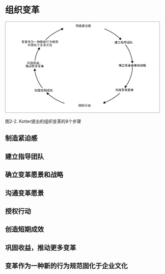 # 组织变革

![](../images/2_2.png)

图2-2. Kotter提出的组织变革的8个步骤

## 制造紧迫感

## 建立指导团队

## 确立变革愿景和战略

## 沟通变革愿景

## 授权行动

## 创造短期成效

## 巩固收益，推动更多变革

## 变革作为一种新的行为规范固化于企业文化